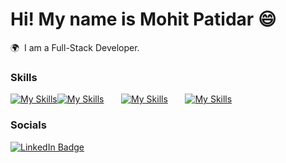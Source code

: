 Hi! My name is Mohit Patidar 😄
========================================================================================================================================

🌍  I am a Full-Stack Developer.
<br/>

### Skills

[![My Skills](https://skillicons.dev/icons?i=html,css)](https://skillicons.dev)[![My Skills](https://skillicons.dev/icons?i=js,react)](https://skillicons.dev) &nbsp;&nbsp;&nbsp;&nbsp;&nbsp; [![My Skills](https://skillicons.dev/icons?i=tailwind,bootstrap)](https://skillicons.dev) &nbsp;&nbsp;&nbsp;&nbsp;&nbsp; [![My Skills](https://skillicons.dev/icons?i=java)](https://skillicons.dev)
<br/>

### Socials

<div id="badges">
  <a href="https://www.linkedin.com/in/mohitpatidardev/">
    <img src="https://img.shields.io/badge/LinkedIn-blue?style=for-the-badge&logo=linkedin&logoColor=white" alt="LinkedIn Badge"/>
  </a>
</div>
